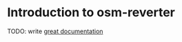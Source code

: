 # Introduction to osm-reverter

TODO: write [great documentation](http://jacobian.org/writing/great-documentation/what-to-write/)
